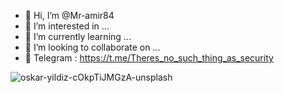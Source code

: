 - 👋 Hi, I’m @Mr-amir84
- 👀 I’m interested in ...
- 🌱 I’m currently learning ...
- 💞️ I’m looking to collaborate on ...
- 💎 Telegram : https://t.me/Theres_no_such_thing_as_security

![oskar-yildiz-cOkpTiJMGzA-unsplash](https://user-images.githubusercontent.com/86835225/134683471-ccc9756a-7f8b-47b3-8c36-235ef8e8ff8f.jpg)
